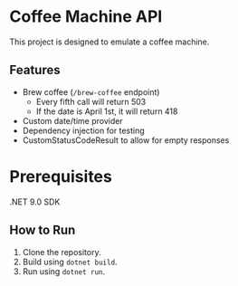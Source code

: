 # Coffee Machine API

This project is designed to emulate a coffee machine.

## Features
- Brew coffee (`/brew-coffee` endpoint)
   - Every fifth call will return 503
   - If the date is April 1st, it will return 418
- Custom date/time provider
- Dependency injection for testing
- CustomStatusCodeResult to allow for empty responses

# Prerequisites
.NET 9.0 SDK

## How to Run
1. Clone the repository.
2. Build using `dotnet build`.
3. Run using `dotnet run`.
